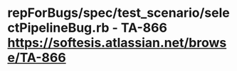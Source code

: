 # repForBugs/spec/test_scenario/selectPipelineBug.rb - TA-866 https://softesis.atlassian.net/browse/TA-866

